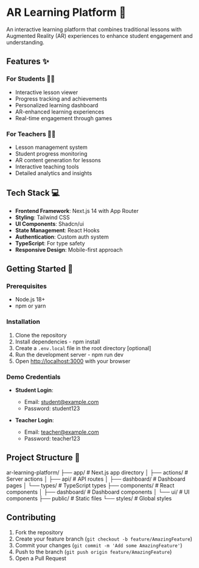 # AR Learning Platform 🚀

An interactive learning platform that combines traditional lessons with Augmented Reality (AR) experiences to enhance student engagement and understanding.

## Features ✨

### For Students 👨‍🎓
- Interactive lesson viewer
- Progress tracking and achievements
- Personalized learning dashboard
- AR-enhanced learning experiences
- Real-time engagement through games

### For Teachers 👩‍🏫
- Lesson management system
- Student progress monitoring
- AR content generation for lessons
- Interactive teaching tools
- Detailed analytics and insights

## Tech Stack 💻

- **Frontend Framework**: Next.js 14 with App Router
- **Styling**: Tailwind CSS
- **UI Components**: Shadcn/ui
- **State Management**: React Hooks
- **Authentication**: Custom auth system
- **TypeScript**: For type safety
- **Responsive Design**: Mobile-first approach

## Getting Started 🌟

### Prerequisites
- Node.js 18+ 
- npm or yarn

### Installation

1. Clone the repository
2. Install dependencies - npm install
3. Create a `.env.local` file in the root directory [optional]
4. Run the development server - npm run dev
5. Open [http://localhost:3000](http://localhost:3000) with your browser

### Demo Credentials
- **Student Login**: 
  - Email: student@example.com
  - Password: student123

- **Teacher Login**:
  - Email: teacher@example.com
  - Password: teacher123

## Project Structure 📁
ar-learning-platform/
├── app/ # Next.js app directory
│ ├── actions/ # Server actions
│ ├── api/ # API routes
│ ├── dashboard/ # Dashboard pages
│ └── types/ # TypeScript types
├── components/ # React components
│ ├── dashboard/ # Dashboard components
│ └── ui/ # UI components
├── public/ # Static files
└── styles/ # Global styles

## Contributing 
1. Fork the repository
2. Create your feature branch (`git checkout -b feature/AmazingFeature`)
3. Commit your changes (`git commit -m 'Add some AmazingFeature'`)
4. Push to the branch (`git push origin feature/AmazingFeature`)
5. Open a Pull Request
